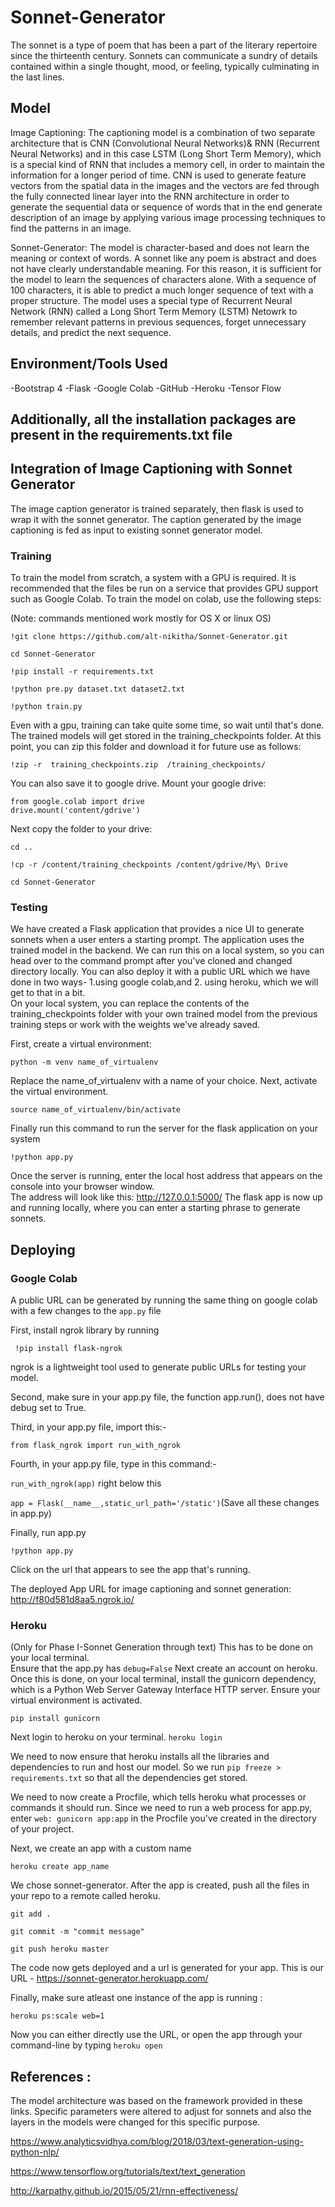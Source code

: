 # Sonnet-Generator

The sonnet is a type of poem that has been a part of the literary repertoire since the thirteenth century. 
Sonnets can communicate a sundry of details contained within a single thought, mood, or feeling, typically culminating in the last lines. 

## Model 
Image Captioning:
The captioning model is a combination of two separate architecture that is CNN (Convolutional Neural Networks)& RNN (Recurrent Neural Networks) and in this case LSTM (Long Short Term Memory), which is a special kind of RNN that includes a memory cell, in order to maintain the information for a longer period of time. 
CNN is used to generate feature vectors from the spatial data in the images and the vectors are fed through the fully connected linear layer into the RNN architecture in order to generate the sequential data or sequence of words that in the end generate description of an image by applying various image processing techniques to find the patterns in an image.

Sonnet-Generator:
The model is character-based and does not learn the meaning or context of words. A sonnet like any poem is abstract and does not have clearly understandable meaning. For this reason, it is sufficient for the model to learn the sequences of characters alone. With a sequence of 100 characters, it is able to predict a much longer sequence of text with a proper structure. The model uses a special type of Recurrent Neural Network (RNN) called a Long Short Term Memory (LSTM) Netowrk to remember relevant patterns in previous sequences, forget unnecessary details, and predict the next sequence.

## Environment/Tools Used

-Bootstrap 4
-Flask
-Google Colab
-GitHub
-Heroku
-Tensor Flow
 ## Additionally, all the installation packages are present in the requirements.txt file

## Integration of Image Captioning with Sonnet Generator
 
The image caption generator is trained separately, then flask is used to wrap it with the sonnet generator. The caption generated by the image captioning is fed as input to existing sonnet generator model.


### Training

To train the model from scratch, a system with a GPU is required. It is recommended that the files be run on a service that provides GPU support such as Google Colab. To train the model on colab, use the following steps:

(Note: commands mentioned work mostly for OS X or linux OS)

` !git clone https://github.com/alt-nikitha/Sonnet-Generator.git ` 

` cd Sonnet-Generator ` 

` !pip install -r requirements.txt ` 

` !python pre.py dataset.txt dataset2.txt ` 

` !python train.py ` 

Even with a gpu, training can take quite some time, so wait until that's done.
The trained models will get stored in the training_checkpoints folder. At this point, you can zip this folder and download it for future use as follows:


` !zip -r  training_checkpoints.zip  /training_checkpoints/ `

You can also save it to google drive. Mount your google drive:
    
``` 
from google.colab import drive
drive.mount('content/gdrive') 
```

Next copy the folder to your drive:

` cd .. `

` !cp -r /content/training_checkpoints /content/gdrive/My\ Drive `

` cd Sonnet-Generator ` 

### Testing
We have created a Flask application that provides a nice UI to generate sonnets when a user enters a starting prompt. The application uses the trained model in the backend.
We can run this on a local system, so you can head over to the command prompt after you've cloned and changed directory locally. You can also deploy it with a public URL which we have done in two ways- 1.using google colab,and 2. using heroku, which we will get to that in a bit. <br>
On your local system, you can replace the contents of the training_checkpoints folder with your own trained model from the previous training steps or work with the weights we've already saved.

First, create a virtual environment:

`python -m venv name_of_virtualenv`

Replace the name_of_virtualenv with a name of your choice.
Next, activate the virtual environment.

` source name_of_virtualenv/bin/activate `

Finally run this command to run the server for the flask application on your system

` !python app.py `

Once the server is running, enter the local host address that appears on the console into your browser window. <br>
The address will look like this: http://127.0.0.1:5000/
The flask app is now up and running locally, where you can enter a starting phrase to generate sonnets.
    
## Deploying 

### Google Colab

A public URL can be generated by running the same thing on google colab with a few changes to the ` app.py ` file

First, install ngrok library by running

` !pip install flask-ngrok`

ngrok is a lightweight tool used to generate public URLs for testing your model.

Second, make sure in your app.py file, the function app.run(), does not have debug set to True.

Third, in your app.py file, import this:-

`from flask_ngrok import run_with_ngrok`

Fourth, in your app.py file, 
type in this command:- 

`run_with_ngrok(app)` right below this 

`app = Flask(__name__,static_url_path='/static')`(Save all these changes in app.py)

Finally, run app.py

`!python app.py`

Click on the url that appears to see the app that's running.

The deployed App URL for image captioning and sonnet generation: http://f80d581d8aa5.ngrok.io/

### Heroku
(Only for Phase I-Sonnet Generation through text)
This has to be done on your local terminal. <br>
Ensure that the app.py has ` debug=False `
Next create an account on heroku. Once this is done, on your local terminal, install the gunicorn dependency, which is a Python Web Server Gateway Interface HTTP server. Ensure your virtual environment is activated.

` pip install gunicorn `

Next login to heroku on your terminal. 
` heroku login `

We need to now ensure that heroku installs all the libraries and dependencies to run and host our model. So we run ` pip freeze > requirements.txt ` so that all the dependencies get stored.

We need to now create a Procfile, which tells heroku what processes or commands it should run. Since we need to run a web process for app.py, enter ` web: gunicorn app:app ` in the Procfile you've created in the directory of your project.

Next, we create an app with a custom name

` heroku create app_name ` 

We chose sonnet-generator. After the app is created, push all the files in your repo to a remote called heroku.

` git add . `

` git commit -m "commit message" `

` git push heroku master `

The code now gets deployed and a url is generated for your app. This is our URL - https://sonnet-generator.herokuapp.com/

Finally, make sure atleast one instance of the app is running : <br>

` heroku ps:scale web=1 `

Now you can either directly use the URL, or open the app through your command-line by typing ` heroku open `


## References :

The model architecture was based on the framework provided in these links. Specific parameters were altered to adjust for sonnets and also the layers in the models were changed for this specific purpose.  

https://www.analyticsvidhya.com/blog/2018/03/text-generation-using-python-nlp/

https://www.tensorflow.org/tutorials/text/text_generation

http://karpathy.github.io/2015/05/21/rnn-effectiveness/






